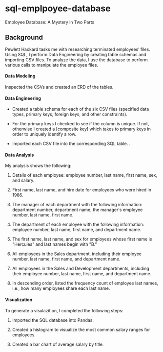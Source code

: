 # sql-emplpoyee-database
Employee Database: A Mystery in Two Parts

## Background

Pewlett Hackard tasks me with researching terminated employees’ files. Using SQL, I perform Data Engineering by creating table schemas and importing CSV files. To analyze the data, I use the database to perform various calls to manipulate the employee files.


#### Data Modeling

Inspected the CSVs and created an ERD of the tables. 

#### Data Engineering

* Created a table schema for each of the six CSV files (specified data types, primary keys, foreign keys, and other constraints).

* For the primary keys I checked to see if the column is unique. If not, otherwise I created a [composite key] which takes to primary keys in order to uniquely identify a row.
 
* Imported each CSV file into the corresponding SQL table. .

#### Data Analysis

My analysis shows the following:

1. Details of each employee: employee number, last name, first name, sex, and salary.

2. First name, last name, and hire date for employees who were hired in 1986.

3. The manager of each department with the following information: department number, department name, the manager's employee number, last name, first name.

4. The department of each employee with the following information: employee number, last name, first name, and department name.

5. The first name, last name, and sex for employees whose first name is "Hercules" and last names begin with "B."

6. All employees in the Sales department, including their employee number, last name, first name, and department name.

7. All employees in the Sales and Development departments, including their employee number, last name, first name, and department name.

8. In descending order, listed the frequency count of employee last names, i.e., how many employees share each last name.

#### Visualization 

To generate a visulazition, I completed the following steps: 

1. Imported the SQL database into Pandas. 

2. Created a histogram to visualize the most common salary ranges for employees.

3. Created a bar chart of average salary by title.


